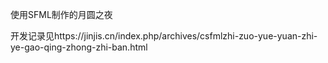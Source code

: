 使用SFML制作的月圆之夜

开发记录见https://jinjis.cn/index.php/archives/csfmlzhi-zuo-yue-yuan-zhi-ye-gao-qing-zhong-zhi-ban.html